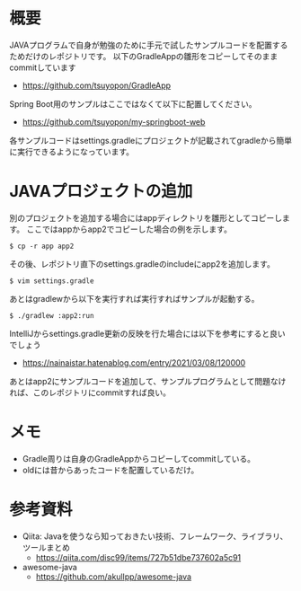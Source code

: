 # 概要
JAVAプログラムで自身が勉強のために手元で試したサンプルコードを配置するためだけのレポジトリです。
以下のGradleAppの雛形をコピーしてそのままcommitしています
- https://github.com/tsuyopon/GradleApp

Spring Boot用のサンプルはここではなくて以下に配置してください。
- https://github.com/tsuyopon/my-springboot-web

各サンプルコードはsettings.gradleにプロジェクトが記載されてgradleから簡単に実行できるようになっています。


# JAVAプロジェクトの追加
別のプロジェクトを追加する場合にはappディレクトリを雛形としてコピーします。
ここではappからapp2でコピーした場合の例を示します。
```
$ cp -r app app2
```

その後、レポジトリ直下のsettings.gradleのincludeにapp2を追加します。
```
$ vim settings.gradle
```

あとはgradlewから以下を実行すれば実行すればサンプルが起動する。
```
$ ./gradlew :app2:run
```

IntelliJからsettings.gradle更新の反映を行た場合には以下を参考にすると良いでしょう
- https://nainaistar.hatenablog.com/entry/2021/03/08/120000

あとはapp2にサンプルコードを追加して、サンプルプログラムとして問題なければ、このレポジトリにcommitすれば良い。

# メモ
- Gradle周りは自身のGradleAppからコピーしてcommitしている。
- oldには昔からあったコードを配置しているだけ。

# 参考資料
- Qiita: Javaを使うなら知っておきたい技術、フレームワーク、ライブラリ、ツールまとめ
  - https://qiita.com/disc99/items/727b51dbe737602a5c91
- awesome-java
  - https://github.com/akullpp/awesome-java
